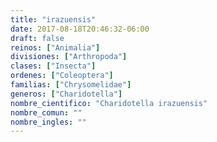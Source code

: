 ```yaml
---
title: "irazuensis"
date: 2017-08-18T20:46:32-06:00
draft: false
reinos: ["Animalia"]
divisiones: ["Arthropoda"]
clases: ["Insecta"]
ordenes: ["Coleoptera"]
familias: ["Chrysomelidae"]
generos: ["Charidotella"]
nombre_cientifico: "Charidotella irazuensis"
nombre_comun: ""
nombre_ingles: ""
---
```

